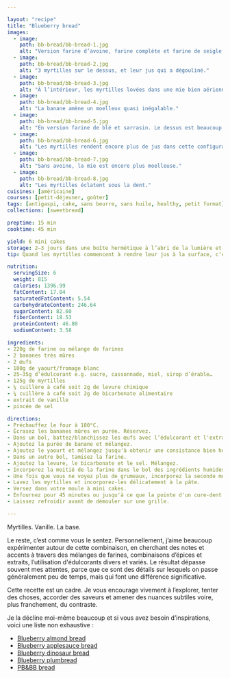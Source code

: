 ```yaml
---

layout: "recipe"
title: "Blueberry bread"
images:
  - image:
    path: bb-bread/bb-bread-1.jpg
    alt: "Version farine d’avoine, farine complète et farine de seigle. La texture en surface est caractéristique de flocons d’avoine mixés."
  - image:
    path: bb-bread/bb-bread-2.jpg
    alt: "3 myrtilles sur le dessus, et leur jus qui a dégouliné."
  - image:
    path: bb-bread/bb-bread-3.jpg
    alt: "À l’intérieur, les myrtilles lovées dans une mie bien aérienne."
  - image:
    path: bb-bread/bb-bread-4.jpg
    alt: "La banane amène un moelleux quasi inégalable."
  - image:
    path: bb-bread/bb-bread-5.jpg
    alt: "En version farine de blé et sarrasin. Le dessus est beaucoup plus craquelé."
  - image:
    path: bb-bread/bb-bread-6.jpg
    alt: "Les myrtilles rendent encore plus de jus dans cette configuration."
  - image:
    path: bb-bread/bb-bread-7.jpg
    alt: "Sans avoine, la mie est encore plus moelleuse."
  - image:
    path: bb-bread/bb-bread-8.jpg
    alt: "Les myrtilles éclatent sous la dent."
cuisines: [américaine]
courses: [petit-déjeuner, goûter]
tags: [antigaspi, cake, sans beurre, sans huile, healthy, petit format]
collections: [sweetbread]

preptime: 15 min
cooktime: 45 min

yield: 6 mini cakes
storage: 2–3 jours dans une boîte hermétique à l’abri de la lumière et de la chaleur. 5 jours au frigo. 2 mois au congélateur.
tip: Quand les myrtilles commencent à rendre leur jus à la surface, c‘est le signe que la cuisson est presque terminée.

nutrition:
  servingSize: 6
  weight: 815
  calories: 1396.99
  fatContent: 17.84
  saturatedFatContent: 5.54
  carbohydrateContent: 246.64
  sugarContent: 82.60
  fiberContent: 18.53
  proteinContent: 46.80
  sodiumContent: 3.58

ingredients:
- 220g de farine ou mélange de farines
- 2 bananes très mûres
- 2 œufs
- 100g de yaourt/fromage blanc
- 25–35g d’édulcorant e.g. sucre, cassonnade, miel, sirop d’érable…
- 125g de myrtilles
- ¼ cuillère à café soit 2g de levure chimique
- ¼ cuillère à café soit 2g de bicarbonate alimentaire
- extrait de vanille
- pincée de sel

directions:
- Préchauffez le four à 180°C.
- Écrasez les bananes mûres en purée. Réservez.
- Dans un bol, battez/blanchissez les œufs avec l’édulcorant et l'extrait de vanille. 
- Ajoutez la purée de banane et mélangez.
- Ajoutez le yaourt et mélangez jusqu'à obtenir une consistance bien homogène.
- Dans un autre bol, tamisez la farine. 
- Ajoutez la levure, le bicarbonate et le sel. Mélangez. 
- Incorporez la moitié de la farine dans le bol des ingrédients humides à la maryse. 
- Une fois que vous ne voyez plus de grumeaux, incorporez la seconde moitié. Réservez. 
- Lavez les myrtilles et incorporez-les délicatement à la pâte. 
- Versez dans votre moule à mini cakes. 
- Enfournez pour 45 minutes ou jusqu'à ce que la pointe d'un cure-dent ressorte sèche. 
- Laissez refroidir avant de démouler sur une grille. 

---
```


Myrtilles. Vanille. La base.

Le reste, c’est comme vous le sentez. Personnellement, j’aime beaucoup expérimenter autour de cette combinaison, en cherchant des notes et accents à travers des mélanges de farines, combinaisons d’épices et extraits, l’utilisation d'édulcorants divers et variés. Le résultat dépasse souvent mes attentes, parce que ce sont des détails sur lesquels on passe généralement peu de temps, mais qui font une différence significative.

Cette recette est un cadre. Je vous encourage vivement à l’explorer, tenter des choses, accorder des saveurs et amener des nuances subtiles voire, plus franchement, du contraste.

Je la décline moi-même beaucoup et si vous avez besoin d’inspirations, voici une liste non exhaustive&nbsp;:

- [Blueberry almond bread](bb-almond-bread.html)
- [Blueberry applesauce bread](bb-applesauce-bread.html)
- [Blueberry dinosaur bread](bb-dino-bread.html)
- [Blueberry plumbread](bb-plumbread.html)
- [PB&BB bread](p3b-bread.html)